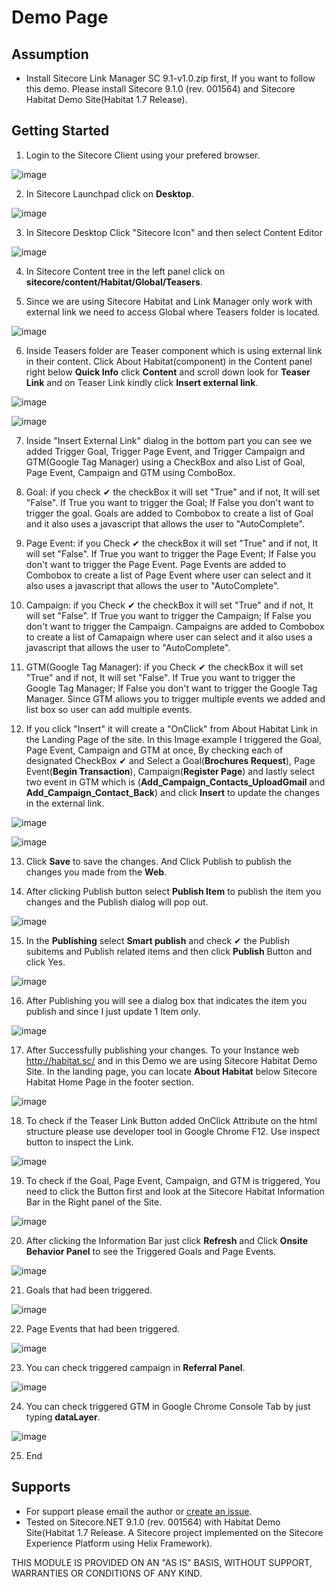 # Demo Page

## Assumption
+ Install Sitecore Link Manager SC 9.1-v1.0.zip first, If you want to follow this demo. Please install Sitecore 9.1.0 (rev. 001564) and Sitecore Habitat Demo Site(Habitat 1.7 Release).

## Getting Started

1. Login to the Sitecore Client using your prefered browser.

![image](https://cloud.githubusercontent.com/assets/2329372/26075898/d4ffd252-396b-11e7-8b89-5388328049e4.png)

2. In Sitecore Launchpad click on **Desktop**.

![image](https://user-images.githubusercontent.com/2329372/29325656-16fda4fc-821b-11e7-8270-b68963439398.png)

3. In Sitecore Desktop Click "Sitecore Icon" and then select Content Editor

![image](https://user-images.githubusercontent.com/2329372/29325732-5c1b6f2e-821b-11e7-853a-5d5af02a77d8.png)

4. In Sitecore Content tree in the left panel click on **sitecore/content/Habitat/Global/Teasers**. 

5. Since we are using Sitecore Habitat and Link Manager only work with external link we need to access Global where Teasers folder is located.

![image](https://user-images.githubusercontent.com/2329372/29325830-c23e4c86-821b-11e7-9d1b-486beee888f2.png)

6. Inside Teasers folder are Teaser component which is using external link in their content.
Click About Habitat(component) in the Content panel right below **Quick Info** click **Content** and scroll down look for **Teaser Link** and on Teaser Link kindly click **Insert external link**.

![image](https://user-images.githubusercontent.com/2329372/29325901-07469a22-821c-11e7-9d69-1064416fe7da.png)

![image](https://user-images.githubusercontent.com/2329372/29325882-f0a51b40-821b-11e7-8d84-85a4fdbfc580.png)

7. Inside "Insert External Link" dialog in the bottom part you can see we added Trigger Goal, Trigger Page Event, and Trigger Campaign and GTM(Google Tag Manager) using a CheckBox and also List of Goal, Page Event, Campaign and GTM using ComboBox.

8. Goal: if you check ✔ the checkBox it will set "True" and if not, It will set "False". If True you want to trigger the Goal; If False you don't want to trigger the goal. Goals are added to Combobox to create a list of Goal and it also uses a javascript that allows the user to "AutoComplete".

9. Page Event: if you Check ✔ the checkBox it will set "True" and if not, It will set "False". If True you want to trigger the Page Event; If False you don't want to trigger the Page Event. Page Events are added to Combobox to create a list of Page Event where user can select and it also uses a javascript that allows the user to "AutoComplete".

10. Campaign: if you Check ✔ the checkBox it will set "True" and if not, It will set "False". If True you want to trigger the Campaign; If False you don't want to trigger the Campaign. Campaigns are added to Combobox to create a list of Camapaign where user can select and it also uses a javascript that allows the user to "AutoComplete".

11. GTM(Google Tag Manager): if you Check ✔ the checkBox it will set "True" and if not, It will set "False". If True you want to trigger the Google Tag Manager; If False you don't want to trigger the Google Tag Manager. Since GTM allows you to trigger multiple events we added and list box so user can add multiple events.

12. If you click "Insert" it will create a "OnClick" from About Habitat Link in the Landing Page of the site. In this Image example I triggered the Goal, Page Event, Campaign and GTM at once, By checking each of designated CheckBox ✔ and Select a Goal(**Brochures Request**), Page Event(**Begin Transaction**), Campaign(**Register Page**) and lastly select two event in GTM which is (**Add_Campaign_Contacts_UploadGmail** and **Add_Campaign_Contact_Back**) and click **Insert** to update the changes in the external link.

![image](https://user-images.githubusercontent.com/2329372/29325940-27164816-821c-11e7-998d-7aa05417b440.png)

![image](https://user-images.githubusercontent.com/34522951/52430415-f92eb580-2b40-11e9-984f-2e1681942f61.png)

13. Click **Save** to save the changes. And Click Publish to publish the changes you made from the **Web**.

14. After clicking Publish button select **Publish Item** to publish the item you changes and the Publish dialog will pop out.

![image](https://user-images.githubusercontent.com/2329372/29326022-859bcb0e-821c-11e7-9778-6343299506d1.png)

15. In the **Publishing** select **Smart publish** and check ✔ the Publish subitems and Publish related items and then click **Publish** Button and click Yes.

![image](https://user-images.githubusercontent.com/2329372/29326104-d8b00a80-821c-11e7-8a43-4aa5e6390759.png)

16. After Publishing you will see a dialog box that indicates the item you publish and since I just update 1 Item only.

![image](https://user-images.githubusercontent.com/2329372/29326135-f9731ad2-821c-11e7-8167-bf1d22a6f556.png)

17. After Successfully publishing your changes. To your Instance web http://habitat.sc/ and in this Demo we are using Sitecore Habitat Demo Site. In the landing page, you can locate **About Habitat** below Sitecore Habitat Home Page in the footer section.

![image](https://user-images.githubusercontent.com/2329372/29326266-6846902e-821d-11e7-94aa-8f4404400bdd.png)

18. To check if the Teaser Link Button added OnClick Attribute on the html structure please use developer tool in Google Chrome F12. Use inspect button to inspect the Link.

![image](https://user-images.githubusercontent.com/34522951/52433480-22067900-2b48-11e9-9513-a5c77f850883.png)

19. To check if the Goal, Page Event, Campaign, and GTM is triggered, You need to click the Button first and look at the Sitecore Habitat Information Bar in the Right panel of the Site.

![image](https://user-images.githubusercontent.com/34522951/52435057-c9d17600-2b4b-11e9-9e78-898234e30b43.png)

20. After clicking the Information Bar just click **Refresh** and Click **Onsite Behavior Panel** to see the Triggered Goals and Page Events.

![image](https://user-images.githubusercontent.com/2329372/29326373-db4bce0e-821d-11e7-8dfc-159c4865cde0.png)

21. Goals that had been triggered.

![image](https://user-images.githubusercontent.com/2329372/29326417-fd57ee10-821d-11e7-9f2f-ef20160de85c.png)

22. Page Events that had been triggered.

![image](https://user-images.githubusercontent.com/2329372/29326445-1c154d5c-821e-11e7-87ce-893f7a37e3f9.png)

23. You can check triggered campaign in **Referral Panel**.

![image](https://user-images.githubusercontent.com/2329372/29326461-2ccd2796-821e-11e7-887a-95ca048f6e1b.png)

24. You can check triggered GTM in Google Chrome Console Tab by just typing **dataLayer**.

![image](https://user-images.githubusercontent.com/34522951/52434739-0fda0a00-2b4b-11e9-9692-40bc1853af34.png)

25. End

## Supports
+ For support please email the author or [create an issue](https://github.com/JairoSolutions/LinkManager/issues/new).
+ Tested on Sitecore.NET 9.1.0 (rev. 001564) with Habitat Demo Site(Habitat 1.7 Release. A Sitecore project implemented on the Sitecore Experience Platform using Helix Framework).

THIS MODULE IS PROVIDED ON AN "AS IS" BASIS, WITHOUT SUPPORT, WARRANTIES OR CONDITIONS OF ANY KIND.